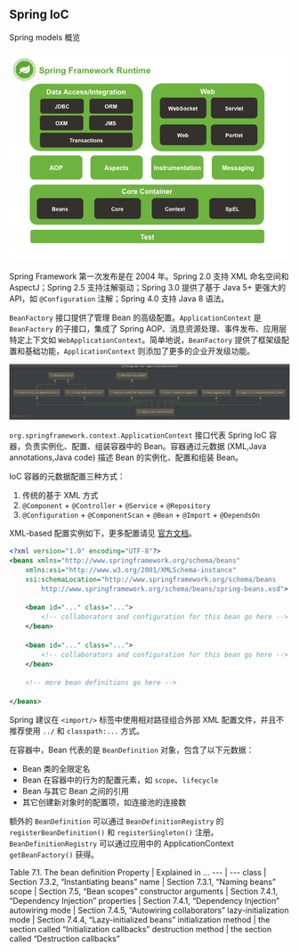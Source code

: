 Spring IoC
---
Spring models 概览

![images](images/spring-models-overview.png)

Spring Framework 第一次发布是在 2004 年。Spring 2.0 支持 XML 命名空间和 AspectJ；Spring 2.5 支持注解驱动；Spring 3.0 提供了基于 Java 5+ 更强大的API，如 `@Configuration` 注解；Spring 4.0 支持 Java 8 语法。

`BeanFactory` 接口提供了管理 Bean 的高级配置。`ApplicationContext` 是 `BeanFactory` 的子接口，集成了 Spring AOP、消息资源处理、事件发布、应用层特定上下文如 `WebApplicationContext`。简单地说，`BeanFactory` 提供了框架级配置和基础功能，`ApplicationContext` 则添加了更多的企业开发级功能。

![images](images/ApplicationContext.png)

`org.springframework.context.ApplicationContext` 接口代表 Spring IoC 容器，负责实例化、配置、组装容器中的 Bean。容器通过元数据 (XML,Java annotations,Java code) 描述 Bean 的实例化、配置和组装 Bean。

IoC 容器的元数据配置三种方式：
1. 传统的基于 XML 方式
2. `@Component` + `@Controller` + `@Service` + `@Repository`
3. `@Configuration` + `@ComponentScan` + `@Bean` + `@Import` + `@DependsOn`

XML-based 配置实例如下，更多配置请见 [官方文档](http://docs.spring.io/spring/docs/current/spring-framework-reference/htmlsingle/#beans-factory-metadata)。
```xml
<?xml version="1.0" encoding="UTF-8"?>
<beans xmlns="http://www.springframework.org/schema/beans"
    xmlns:xsi="http://www.w3.org/2001/XMLSchema-instance"
    xsi:schemaLocation="http://www.springframework.org/schema/beans
        http://www.springframework.org/schema/beans/spring-beans.xsd">

    <bean id="..." class="...">
        <!-- collaborators and configuration for this bean go here -->
    </bean>

    <bean id="..." class="...">
        <!-- collaborators and configuration for this bean go here -->
    </bean>

    <!-- more bean definitions go here -->

</beans>
```

Spring 建议在 `<import/>` 标签中使用相对路径组合外部 XML 配置文件，并且不推荐使用 `../` 和 `classpath:...` 方式。

在容器中，Bean 代表的是 `BeanDefinition` 对象，包含了以下元数据：
* Bean 类的全限定名
* Bean 在容器中的行为的配置元素，如 `scope`、`lifecycle`
* Bean 与其它 Bean 之间的引用
* 其它创建新对象时的配置项，如连接池的连接数

额外的 `BeanDefinition` 可以通过 `BeanDefinitionRegistry` 的 `registerBeanDefinition()` 和 `registerSingleton()` 注册。`BeanDefinitionRegistry` 可以通过应用中的 ApplicationContext  `getBeanFactory()` 获得。

Table 7.1. The bean definition
Property | Explained in ...
--- | ---
class | Section 7.3.2, “Instantiating beans”
name | Section 7.3.1, “Naming beans” 
scope | Section 7.5, “Bean scopes”
constructor arguments | Section 7.4.1, “Dependency Injection”
properties | Section 7.4.1, “Dependency Injection”
autowiring mode | Section 7.4.5, “Autowiring collaborators”
lazy-initialization mode | Section 7.4.4, “Lazy-initialized beans”
initialization method | the section called “Initialization callbacks”
destruction method | the section called “Destruction callbacks”

